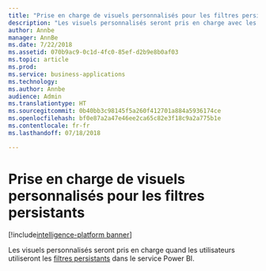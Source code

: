 ```yaml
---
title: "Prise en charge de visuels personnalisés pour les filtres persistants"
description: "Les visuels personnalisés seront pris en charge avec les filtres persistants."
author: Annbe
manager: AnnBe
ms.date: 7/22/2018
ms.assetid: 070b9ac9-0c1d-4fc0-85ef-d2b9e8b0af03
ms.topic: article
ms.prod: 
ms.service: business-applications
ms.technology: 
ms.author: Annbe
audience: Admin
ms.translationtype: HT
ms.sourcegitcommit: 0b40bb3c98145f5a260f412701a884a5936174ce
ms.openlocfilehash: bf0e87a2a47e46ee2ca65c82e3f18c9a2a775b1e
ms.contentlocale: fr-fr
ms.lasthandoff: 07/18/2018

---
```

# <a name="custom-visual-support-for-persistent-filters"></a>Prise en charge de visuels personnalisés pour les filtres persistants

[!include[intelligence-platform banner](../../includes/intelligence-platform.md)]



Les visuels personnalisés seront pris en charge quand les utilisateurs utiliseront les [filtres persistants](https://powerbi.microsoft.com/en-us/blog/announcing-persistent-filters-in-the-service/) dans le service Power BI.

